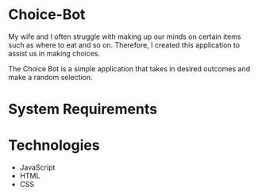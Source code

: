 # Choice-Bot

My wife and I often struggle with making up our minds on certain items such as where to eat and so on. Therefore, I created this application to assist us in making choices.

The Choice Bot is a simple application that takes in desired outcomes and make a random selection. 

# System Requirements

# Technologies
- JavaScript
- HTML
- CSS 